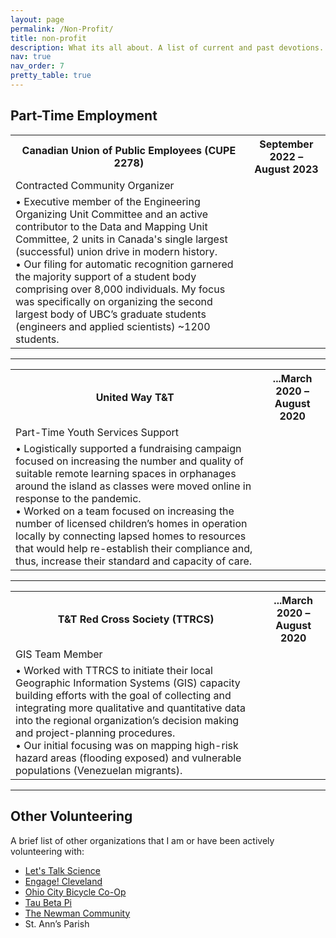 ```yaml
---
layout: page
permalink: /Non-Profit/
title: non-profit
description: What its all about. A list of current and past devotions. 
nav: true
nav_order: 7
pretty_table: true
---
```


## Part-Time Employment 
<table class="table table-dark">
<tr>
    <th> Canadian Union of Public Employees (CUPE 2278) </th>
    <th>September 2022 – August 2023</th>
</tr>
<tr>
    <td> Contracted Community Organizer </td>
    <td>  </td>
</tr>
<tr>
    <td> 
    • Executive member of the Engineering Organizing Unit Committee and an active contributor to the Data and Mapping Unit Committee, 2 units in Canada's single largest (successful) union drive in modern history. <br>
    • Our filing for automatic recognition garnered the majority support of a student body comprising over 8,000 individuals. My focus was specifically on organizing the second largest body of UBC’s graduate students (engineers and applied scientists) ~1200 students. <br>
    </td>
    <td>  </td>
</tr>
</table> 

---

<table class="table table-dark table-bordered">
<tr>
    <th> United Way T&T	 </th>
    <th>...March 2020 – August 2020 </th>
</tr>
<tr>
    <td> Part-Time Youth Services Support </td>
    <td>  </td>
</tr>
<tr>
    <td> 
    • Logistically supported a fundraising campaign focused on increasing the number and quality of suitable remote learning spaces in orphanages around the island as classes were moved online in response to the pandemic.  <br>
    • Worked on a team focused on increasing the number of licensed children’s homes in operation locally by connecting lapsed homes to resources that would help re-establish their compliance and, thus, increase their standard and capacity of care.  <br>
    </td>
    <td>  </td>
</tr>
</table> 

---

<table class="table table-dark table-bordered">
<tr>
    <th> T&T Red Cross Society (TTRCS) </th>
    <th>...March 2020 – August 2020 </th>
</tr>
<tr>
    <td> GIS Team Member </td>
    <td>  </td>
</tr>
<tr>
    <td> 
    • Worked with TTRCS to initiate their local Geographic Information Systems (GIS) capacity building efforts with the goal of collecting and integrating more qualitative and quantitative data into the regional organization’s decision making and project-planning procedures. <br>
    • Our initial focusing was on mapping high-risk hazard areas (flooding exposed) and vulnerable populations (Venezuelan migrants). <br>
    </td>
    <td>  </td>
</tr>
</table> 

---

## Other Volunteering

A brief list of other organizations that I am or have been actively volunteering with:

<ul>
    <li> <a href='https://letstalkscience.ca/outreach/UBC'> Let's Talk Science </a></li>
    <li> <a href='https://engagecleveland.org/'> Engage! Cleveland</a></li>
    <li> <a href='https://ohiocitycycles.org/'> Ohio City Bicycle Co-Op </a> </li>
    <li> <a href='https://www.tbp.org/About.cfm'> Tau Beta Pi </a> </li>
    <li> <a href='https://catholichokie.org/'> The Newman Community </a> </li>
    <li> St. Ann’s Parish  </li>
</ul>
